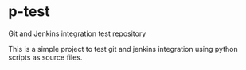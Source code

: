 # p-test
Git and Jenkins integration test repository

This is a simple project to test git and jenkins integration using python scripts as source files.
